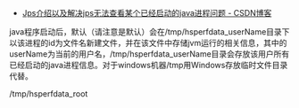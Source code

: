 

* [Jps介绍以及解决jps无法查看某个已经启动的java进程问题 - CSDN博客 ](http://blog.csdn.net/javastart/article/details/50730357)

java程序启动后，默认（请注意是默认）会在/tmp/hsperfdata_userName目录下以该进程的id为文件名新建文件，并在该文件中存储jvm运行的相关信息，其中的userName为当前的用户名，/tmp/hsperfdata_userName目录会存放该用户所有已经启动的java进程信息。对于windows机器/tmp用Windows存放临时文件目录代替。

/tmp/hsperfdata_root